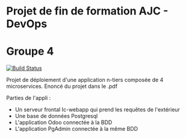 Projet de fin de formation AJC - DevOps
=========
# Groupe 4

[![Build Status](http://docker-jenkins.web-connectivity.fr:8080/buildStatus/icon?job=final-projet)](http://docker-jenkins.web-connectivity.fr:8080/job/final-projet/)

Projet de déploiement d'une application n-tiers composée de 4 microservices.
Enoncé du projet dans le .pdf

Parties de l'appli :
* Un serveur frontal Ic-webapp qui prend les requêtes de l'extérieur
* Une base de données Postgresql 
* L'application Odoo connectée à la BDD
* L'application PgAdmin connectée à la même BDD
